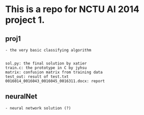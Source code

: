 # This is a repo for NCTU AI 2014 project 1.

## proj1

    - the very basic classifying algorithm


    sol.py: the final solution by xatier
    train.c: the prototype in C by jyhsu
    matrix: confusion matrix from training data
    test_out: result of test.txt
    0016014_0016043_0016045_0016311.docx: report


## neuralNet

    - neural network solution (?)

